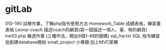 # gitLab

010-190 註解作業，了解php指令使用方法
Homework_Table 成績表格，練習畫表格
Leona-coach 描述coach的網頁(寫一個描述一項人、事、物的網頁)
hw03.php 樂透作業 (三種作法，開出6個1-49的號碼)
sql_hw.txt SQL 指令練習 從創建database開始
small_project  小專題:加上MVC架構
